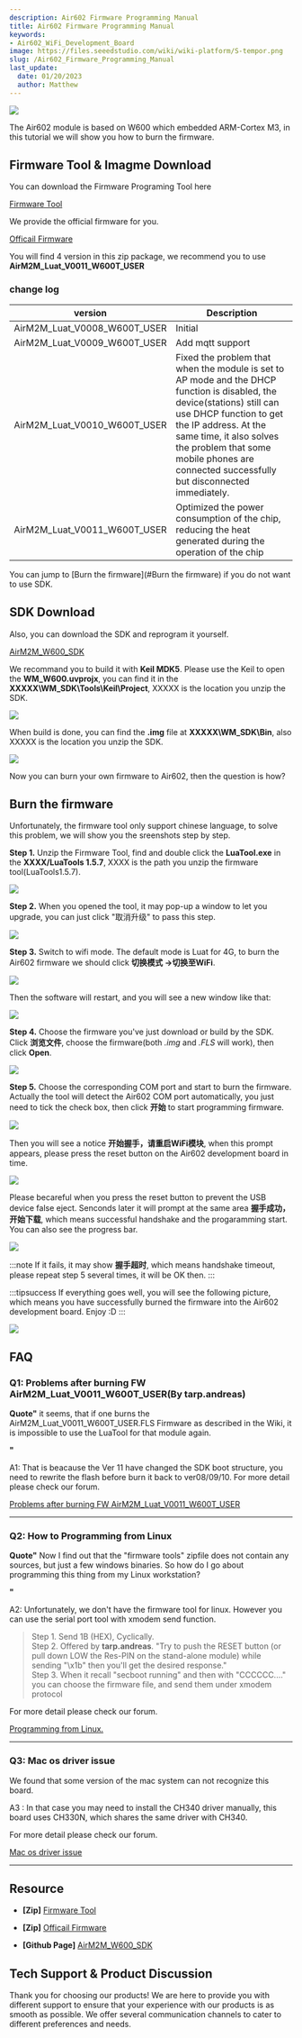 ```yaml
---
description: Air602 Firmware Programming Manual
title: Air602 Firmware Programming Manual
keywords:
- Air602_WiFi_Development_Board
image: https://files.seeedstudio.com/wiki/wiki-platform/S-tempor.png
slug: /Air602_Firmware_Programming_Manual
last_update:
  date: 01/20/2023
  author: Matthew
---
```



![](https://files.seeedstudio.com/wiki/Air602_WiFi_Module/img/main.jpg)

The Air602 module is based on W600 which embedded ARM-Cortex M3, in this tutorial we will show you how to burn the firmware.

## Firmware Tool & Imagme Download

You can download the Firmware Programing Tool here

[Firmware Tool](https://v2.fangcloud.com/share/f348cba5a0e3899fd97c57b9f2)

We provide the official firmware for you.

[Officail Firmware](https://files.seeedstudio.com/wiki/Air602_WiFi_Module/res/Air602_img.zip)

You will find 4 version in this zip package, we recommend you to use **AirM2M_Luat_V0011_W600T_USER**

### change log

|version|Description|
|--|--|
|AirM2M_Luat_V0008_W600T_USER|Initial|
|AirM2M_Luat_V0009_W600T_USER|Add mqtt support|
|AirM2M_Luat_V0010_W600T_USER|Fixed the problem that when the module is set to AP mode and the DHCP function is disabled, the device(stations) still can use DHCP function to get the IP address. At the same time, it also solves the problem that some mobile phones are connected successfully but disconnected immediately.|
|AirM2M_Luat_V0011_W600T_USER|Optimized the power consumption of the chip, reducing the heat generated during the operation of the chip|

You can jump to [Burn the firmware](#Burn the firmware) if you do not want to use SDK.

## SDK Download

Also, you can download the SDK and reprogram it yourself.

[AirM2M_W600_SDK](https://github.com/openLuat/Luat_WiFi_WM_W600)

We recommand you to build it with **Keil MDK5**. Please use the Keil to open the **WM_W600.uvprojx**, you can find it in the **XXXXX\WM_SDK\Tools\Keil\Project**, XXXXX is the location you unzip the SDK.

![](https://files.seeedstudio.com/wiki/Air602_WiFi_Module/img/KEIL_path.jpg)

When build is done, you can find the **.img** file at **XXXXX\WM_SDK\Bin**, also XXXXX is the location you unzip the SDK.

![](https://files.seeedstudio.com/wiki/Air602_WiFi_Module/img/KEIL_path_1.jpg)

Now you can burn your own firmware to Air602, then the question is how?

## Burn the firmware

Unfortunately, the firmware tool only support chinese language, to solve this problem, we will show you the sreenshots step by step.

**Step 1.** Unzip the Firmware Tool, find and double click the **LuaTool.exe** in the **XXXX/LuaTools 1.5.7**, XXXX is the path you unzip the firmware tool(LuaTools1.5.7).

![](https://files.seeedstudio.com/wiki/Air602_WiFi_Module/img/Luat_path_1.jpg)

**Step 2.** When you opened the tool, it may pop-up a window to let you upgrade, you can just click "取消升级" to pass this step.

![](https://files.seeedstudio.com/wiki/Air602_WiFi_Module/img/Tool_1.jpg)

**Step 3.** Switch to wifi mode. The default mode is Luat for 4G, to burn the Air602 firmware we should click **切换模式 ->切换至WiFi**.

![](https://files.seeedstudio.com/wiki/Air602_WiFi_Module/img/Tool_2.jpg)

Then the software will restart, and you will see a new window like that:

![](https://files.seeedstudio.com/wiki/Air602_WiFi_Module/img/Tool_3.jpg)

**Step 4.** Choose the firmware you've just download or build by the SDK. Click **浏览文件**, choose the firmware(both *.img* and *.FLS* will work), then click **Open**.

![](https://files.seeedstudio.com/wiki/Air602_WiFi_Module/img/Tool_4.jpg)

**Step 5.** Choose the corresponding COM port and start to burn the firmware. Actually the tool will detect the Air602 COM port automatically, you just need to tick the check box, then click **开始** to start programming firmware.

![](https://files.seeedstudio.com/wiki/Air602_WiFi_Module/img/Tool_5.jpg)

Then you will see a notice **开始握手，请重启WiFi模块**, when this prompt appears, please press the reset button on the Air602 development board in time.

![](https://files.seeedstudio.com/wiki/Air602_WiFi_Module/img/Tool_6.jpg)

Please becareful when you press the reset button to prevent the USB device false eject. Senconds later it will prompt at the same area **握手成功，开始下载**, which means successful handshake and the progaramming start. You can also see the progress bar.

![](https://files.seeedstudio.com/wiki/Air602_WiFi_Module/img/Tool_7.jpg)

:::note
If it fails, it may show **握手超时**, which means handshake timeout, please repeat step 5 several times, it will be OK then.
:::

:::tipsuccess
If everything goes well, you will see the following picture, which means you have successfully burned the firmware into the Air602 development board. Enjoy :D
:::

![](https://files.seeedstudio.com/wiki/Air602_WiFi_Module/img/Tool_8.jpg)

## FAQ

### Q1: Problems after burning FW AirM2M_Luat_V0011_W600T_USER(By tarp.andreas)

**Quote"**
it seems, that if one burns the AirM2M_Luat_V0011_W600T_USER.FLS Firmware as described in the Wiki, it is impossible to use the LuaTool
for that module again.

**"**

A1: That is beacause the Ver 11 have changed the SDK boot structure, you need to rewrite the flash before burn it back to ver08/09/10. For more detail please check
our forum.

[Problems after burning FW AirM2M_Luat_V0011_W600T_USER](https://forum.seeedstudio.com/viewtopic.php?f=106&t=8498&p=28790#p28790)

___

### Q2: How to Programming from Linux

**Quote"**
Now I find out that the "firmware tools" zipfile does not contain any sources, but just a few windows binaries. So how do I go about programming this thing from my Linux workstation?

**"**

A2: Unfortunately, we don't have the firmware tool for linux. However you can use the serial port tool with xmodem send function.

>Step 1. Send 1B (HEX), Cyclically.  
>Step 2. Offered by **tarp.andreas**. "Try to push the RESET button (or pull down LOW the Res-PIN on the stand-alone module) while sending "\x1b" then you'll get the desired response."  
>Step 3. When it recall "secboot running" and then with "CCCCCC...." you can choose the firmware file, and send them under xmodem protocol

For more detail please check our forum.  

[Programming from Linux.](https://forum.seeedstudio.com/viewtopic.php?f=106&t=8393&sid=acb3a9a37671cf031800ea6073adb854)

___

### Q3: Mac os driver issue

We found that some version of the mac system can not recognize this board.

A3 : In that case you may need to install the CH340 driver manually, this board uses CH330N, which shares the same driver with CH340.

For more detail please check our forum.  

[Mac os driver issue](https://forum.seeedstudio.com/viewtopic.php?f=106&t=8299&sid=acb3a9a37671cf031800ea6073adb854)

___

## Resource

- **[Zip]** [Firmware Tool](https://v2.fangcloud.com/share/f348cba5a0e3899fd97c57b9f2)

- **[Zip]** [Officail Firmware](https://files.seeedstudio.com/wiki/Air602_WiFi_Module/res/Air602_img.zip)

- **[Github Page]** [AirM2M_W600_SDK](https://github.com/openLuat/Luat_WiFi_WM_W600)

## Tech Support & Product Discussion

Thank you for choosing our products! We are here to provide you with different support to ensure that your experience with our products is as smooth as possible. We offer several communication channels to cater to different preferences and needs.

<div class="button_tech_support_container">
<a href="https://forum.seeedstudio.com/" class="button_forum"></a> 
<a href="https://www.seeedstudio.com/contacts" class="button_email"></a>
</div>

<div class="button_tech_support_container">
<a href="https://discord.gg/eWkprNDMU7" class="button_discord"></a> 
<a href="https://github.com/Seeed-Studio/wiki-documents/discussions/69" class="button_discussion"></a>
</div>
